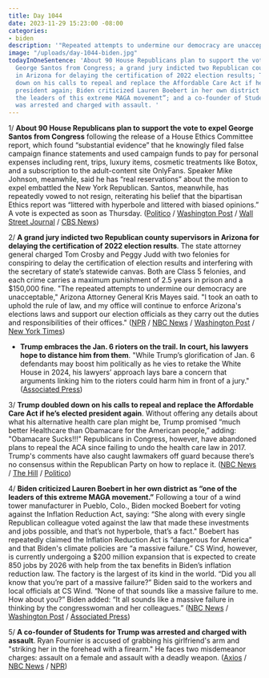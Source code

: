 ```yaml
---
title: Day 1044
date: 2023-11-29 15:23:00 -08:00
categories:
- biden
description: '"Repeated attempts to undermine our democracy are unacceptable."'
image: "/uploads/day-1044-biden.jpg"
todayInOneSentence: 'About 90 House Republicans plan to support the vote to expel
  George Santos from Congress; a grand jury indicted two Republican county supervisors
  in Arizona for delaying the certification of 2022 election results; Trump doubled
  down on his calls to repeal and replace the Affordable Care Act if he’s elected
  president again; Biden criticized Lauren Boebert in her own district as “one of
  the leaders of this extreme MAGA movement”; and a co-founder of Students for Trump
  was arrested and charged with assault. '
---
```


1/ **About 90 House Republicans plan to support the vote to expel George Santos from Congress** following the release of a House Ethics Committee report, which found “substantial evidence” that he knowingly filed false campaign finance statements and used campaign funds to pay for personal expenses including rent, trips, luxury items, cosmetic treatments like Botox, and a subscription to the adult-content site OnlyFans. Speaker Mike Johnson, meanwhile, said he has “real reservations” about the motion to expel embattled the New York Republican. Santos, meanwhile, has repeatedly vowed to not resign, reiterating his belief that the bipartisan Ethics report was “littered with hyperbole and littered with biased opinions.” A vote is expected as soon as Thursday. ([Politico](https://www.politico.com/live-updates/2023/11/29/congress/expelling-santos-whip-count-00129052) / [Washington Post](https://www.washingtonpost.com/politics/2023/11/29/speaker-johnson-expel-george-santos/) / [Wall Street Journal](https://www.wsj.com/politics/george-santos-tells-colleagues-i-will-not-be-resigning-f7c6ea46?mod=politics_lead_pos5) / [CBS News](https://www.cbsnews.com/news/mike-johnson-george-santos-expulsion-vote/))

2/ **A grand jury indicted two Republican county supervisors in Arizona for delaying the certification of 2022 election results**. The state attorney general charged Tom Crosby and Peggy Judd with two felonies for conspiring to delay the certification of election results and interfering with the secretary of state’s statewide canvas. Both are Class 5 felonies, and each crime carries a maximum punishment of 2.5 years in prison and a $150,000 fine. "The repeated attempts to undermine our democracy are unacceptable," Arizona Attorney General Kris Mayes said. "I took an oath to uphold the rule of law, and my office will continue to enforce Arizona's elections laws and support our election officials as they carry out the duties and responsibilities of their offices." ([NPR](https://www.npr.org/2023/11/29/1140642960/arizona-cochise-county-elections-charges) / [NBC News](https://www.nbcnews.com/politics/elections/arizona-election-deniers-indicted-holding-2022-results-rcna127225) / [Washington Post](https://www.washingtonpost.com/politics/2023/11/29/cochise-county-arizona-midterm-election-criminal-charges/) / [New York Times](https://www.nytimes.com/2023/11/29/us/politics/arizona-election-indictment-cochise-county.html))

* **Trump embraces the Jan. 6 rioters on the trail. In court, his lawyers hope to distance him from them**. "While Trump’s glorification of Jan. 6 defendants may boost him politically as he vies to retake the White House in 2024, his lawyers’ approach lays bare a concern that arguments linking him to the rioters could harm him in front of a jury." ([Associated Press](https://apnews.com/article/capitol-riot-trump-jack-smith-doj-trial-1e3b917739a06a9d63227298f5547793))

3/ **Trump doubled down on his calls to repeal and replace the Affordable Care Act if he’s elected president again**. Without offering any details about what his alternative health care plan might be, Trump promised “much better Healthcare than Obamacare for the American people,” adding: "Obamacare Sucks!!!" Republicans in Congress, however, have abandoned plans to repeal the ACA since failing to undo the health care law in 2017. Trump's comments have also caught lawmakers off guard because there’s no consensus within the Republican Party on how to replace it. ([NBC News](https://www.nbcnews.com/politics/congress/trump-doubles-saying-obamacare-sucks-must-replaced-rcna126978) / [The Hill](https://thehill.com/policy/healthcare/4332096-gop-senators-feel-ambushed-by-trumps-policy-promises/) / [Politico](https://www.politico.com/news/2023/11/29/trump-obamacare-florida-democrats-00129031))

4/ **Biden criticized Lauren Boebert in her own district as “one of the leaders of this extreme MAGA movement.”** Following a tour of a wind tower manufacturer in Pueblo, Colo., Biden mocked Boebert for voting against the Inflation Reduction Act, saying: “She along with every single Republican colleague voted against the law that made these investments and jobs possible, and that’s not hyperbole, that’s a fact." Boebert has repeatedly claimed the Inflation Reduction Act is “dangerous for America” and that Biden's climate policies are “a massive failure.” CS Wind, however, is currently undergoing a $200 million expansion that is expected to create 850 jobs by 2026 with help from the tax benefits in Biden’s inflation reduction law. The factory is the largest of its kind in the world. “Did you all know that you’re part of a massive failure?” Biden said to the workers and local officials at CS Wind. “None of that sounds like a massive failure to me. How about you?” Biden added: “It all sounds like a massive failure in thinking by the congresswoman and her colleagues.” ([NBC News](https://www.nbcnews.com/politics/white-house/biden-promote-economic-agenda-lauren-boeberts-district-rcna127088) / [Washington Post](https://www.washingtonpost.com/politics/2023/11/29/biden-boebert-colorado/) / [Associated Press](https://apnews.com/article/joe-biden-boebert-colorado-republicans-0edd0c6f25fe17edd92f8c80b0488f89))

5/ **A co-founder of Students for Trump was arrested and charged with assault**. Ryan Fournier is accused of grabbing his girlfriend's arm and "striking her in the forehead with a firearm." He faces two misdemeanor charges: assault on a female and assault with a deadly weapon. ([Axios](https://www.axios.com/2023/11/28/students-for-trump-ryan-fournier-arrested-assault) / [NBC News](https://www.nbcnews.com/politics/politics-news/co-founder-students-trump-charged-assault-rcna127114) / [NPR](https://www.npr.org/2023/11/29/1215793840/ryan-fournier-students-for-trump-assault))
